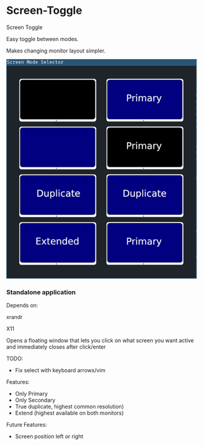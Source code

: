 # Screen-Toggle
Screen Toggle

Easy toggle between modes.

Makes changing monitor layout simpler.

![](readme_assets/2021-01-06_03-15.png)
### Standalone application

Depends on:

xrandr

X11


Opens a floating window that lets you click on what screen you want active and immediately closes after click/enter




TODO:

- Fix select with keyboard arrows/vim





Features:

- Only Primary
- Only Secondary
- True duplicate, highest common resolution)
- Extend (highest available on both monitors)

Future Features:
- Screen position left or right
